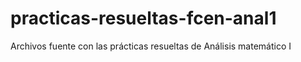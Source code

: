 practicas-resueltas-fcen-anal1
==============================

Archivos fuente con las prácticas resueltas de Análisis matemático I
